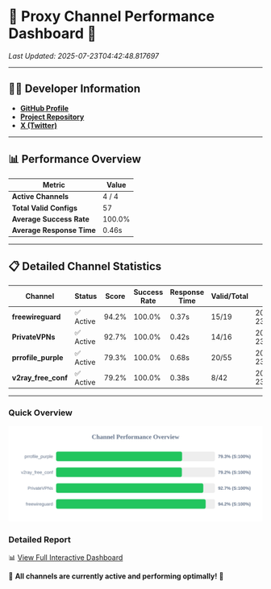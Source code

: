 # 🌟 Proxy Channel Performance Dashboard 🌟

_Last Updated: 2025-07-23T04:42:48.817697_

---

## 👩‍💻 Developer Information

- **[GitHub Profile](https://github.com/4n0nymou3)**  
- **[Project Repository](https://github.com/4n0nymou3/multi-proxy-config-fetcher)**  
- **[X (Twitter)](https://x.com/4n0nymou3)**  

---

## 📊 Performance Overview

| Metric                | Value       |
|-----------------------|-------------|
| **Active Channels**   | 4 / 4       |
| **Total Valid Configs** | 57          |
| **Average Success Rate** | 100.0%      |
| **Average Response Time** | 0.46s       |

---

## 📋 Detailed Channel Statistics

| Channel          | Status     | Score  | Success Rate | Response Time | Valid/Total | Last Success               |
|------------------|------------|--------|--------------|---------------|-------------|----------------------------|
| **freewireguard**  | ✅ Active  | 94.2%  | 100.0% | 0.37s         | 15/19       | 2025-07-23T04:42:48.815958 |
| **PrivateVPNs**  | ✅ Active  | 92.7%  | 100.0% | 0.42s         | 14/16       | 2025-07-23T04:42:48.415036 |
| **prrofile_purple**  | ✅ Active  | 79.3%  | 100.0% | 0.68s         | 20/55       | 2025-07-23T04:42:47.500918 |
| **v2ray_free_conf**  | ✅ Active  | 79.2%  | 100.0% | 0.38s         | 8/42       | 2025-07-23T04:42:47.950290 |

---

### Quick Overview
<div align="center">
  <a href="https://raw.githubusercontent.com/nullluser/NullRepo/refs/heads/main/assets/channel_stats_chart.svg">
    <img src="https://raw.githubusercontent.com/nullluser/NullRepo/refs/heads/main/assets/channel_stats_chart.svg" alt="Source Performance Statistics" width="800">
  </a>
</div>

### Detailed Report
📊 [View Full Interactive Dashboard](https://htmlpreview.github.io/?https://github.com/nullluser/NullRepo/blob/main/assets/performance_report.html)

🎉 **All channels are currently active and performing optimally!** 🎉
